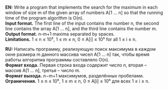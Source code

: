 <b>EN:</b> Write a program that implements the search for the maximum in each window of size m of the given array of numbers A[1 ... n] so that the running time of the program algorithm is O(n).  
<b>Input format.</b> The first line of the input contains the number n, the second line contains the array A[1 ... n], and the third line contains the number m.  
<b>Output format.</b> n-m+1 maxima separated by spaces.  
<b>Limitations.</b> 1 ≤ n ≤ 10⁵, 1 ≤ m ≤ n, 0 ≤ A[i] ≤ 10⁵ for all 1 ≤ i ≤ n.  

<b>RU:</b> Написать программу, реализующую поиск максимума в каждом окне размера m данного массива чисел A[1 … n] так, чтобы время работы 
алгоритма программы составляло O(n).  
<b>Формат входа.</b> Первая строка входа содержит число n, вторая – массив A[1 ... n], третья – число m.  
<b>Формат выхода.</b> n−m+1 максимумов, разделённых пробелами.  
<b>Ограничения.</b> 1 ≤ n ≤ 10⁵, 1 ≤ m ≤ n, 0 ≤ A[i] ≤ 10⁵ для всех 1 ≤ i ≤ n.  
